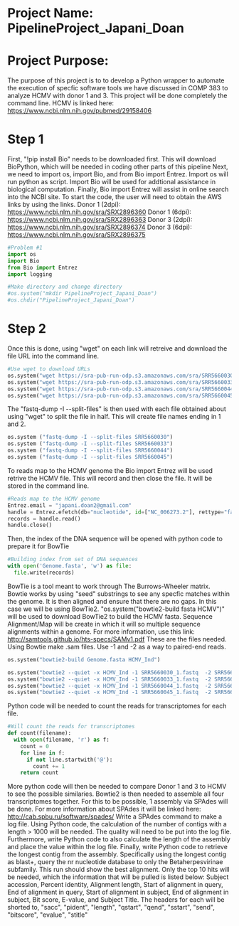 # Project Name: PipelineProject_Japani_Doan
# Project Purpose:
   The purpose of this project is to to develop a Python wrapper to automate the execution of specfic software tools we have discussed in COMP 383 to analyze HCMV with donor 1 and 3. This project will be done completely the command line.
   HCMV is linked here: https://www.ncbi.nlm.nih.gov/pubmed/29158406
# Step 1
   First, "!pip install Bio" needs to be downloaded first. This will download BioPython, which will be needed in coding other parts of this pipeline 
   Next, we need to import os, import Bio, and from Bio import Entrez. Import os will run python as script. Import Bio will be used for addtional assistance in  biological computation. Finally, Bio import Entrez will assist in online search into the NCBI site.
   To start the code, the user will need to obtain the AWS links by using the links.
Donor 1 (2dpi): https://www.ncbi.nlm.nih.gov/sra/SRX2896360
Donor 1 (6dpi): https://www.ncbi.nlm.nih.gov/sra/SRX2896363 
Donor 3 (2dpi): https://www.ncbi.nlm.nih.gov/sra/SRX2896374 
Donor 3 (6dpi): https://www.ncbi.nlm.nih.gov/sra/SRX2896375
```Python
#Problem #1
import os 
import Bio 
from Bio import Entrez
import logging

#Make directory and change directory
#os.system("mkdir PipelineProject_Japani_Doan")
#os.chdir("PipelineProject_Japani_Doan")
```

# Step 2 
   Once this is done, using "wget" on each link will retreive and download the file URL into the command line.
```Python
#Use wget to download URLs
os.system("wget https://sra-pub-run-odp.s3.amazonaws.com/sra/SRR5660030/SRR5660030")
os.system("wget https://sra-pub-run-odp.s3.amazonaws.com/sra/SRR5660033/SRR5660033")
os.system("wget https://sra-pub-run-odp.s3.amazonaws.com/sra/SRR5660044/SRR5660044")
os.system("wget https://sra-pub-run-odp.s3.amazonaws.com/sra/SRR5660045/SRR5660045")
```

The "fastq-dump -I --split-files" is then used with each file obtained about using "wget" to split the file in half. This will create file names ending in 1 and 2.
```Python
os.system ("fastq-dump -I --split-files SRR5660030")
os.system ("fastq-dump -I --split-files SRR5660033")
os.system ("fastq-dump -I --split-files SRR5660044")
os.system ("fastq-dump -I --split-files SRR5660045")
```

To reads map to the HCMV genome the Bio import Entrez will be used retrive the HCMV file. This will record and then close the file. It will be stored in the command line.
```Python
#Reads map to the HCMV genome
Entrez.email = "japani.doan2@gmail.com"
handle = Entrez.efetch(db="nucleotide", id=["NC_006273.2"], rettype="fasta")
records = handle.read() 
handle.close()
```
Then, the index of the DNA sequence will be opened with python code to prepare it for BowTie 
```Python
#Building index from set of DNA sequences
with open('Genome.fasta', 'w') as file:
  file.write(records)
```

   BowTie is a tool meant to work through The Burrows-Wheeler matrix. Bowtie works by using "seed" substrings to see any specfic matches within the genome. It is then aligned and ensure that there are no gaps. In this case we will be using BowTie2. "os.system("bowtie2-build fasta HCMV")" will be used to download BowTie2 to build the HCMV fasta. 
  Sequence Alignment/Map will be create in which it will so multiple sequence alignments within a genome. For more information, use this link:  http://samtools.github.io/hts-specs/SAMv1.pdf
 These are the files needed. Using Bowtie make .sam files. Use -1 and -2 as a way to paired-end reads.
```Python
os.system("bowtie2-build Genome.fasta HCMV_Ind")

os.system("bowtie2 --quiet -x HCMV_Ind -1 SRR5660030_1.fastq  -2 SRR5660030_2.fastq -S 30Genomemap.sam")
os.system("bowtie2 --quiet -x HCMV_Ind -1 SRR5660033_1.fastq  -2 SRR5660033_2.fastq -S 33Genomemap.sam")
os.system("bowtie2 --quiet -x HCMV_Ind -1 SRR5660044_1.fastq  -2 SRR5660044_2.fastq -S 44Genomemap.sam")
os.system("bowtie2 --quiet -x HCMV_Ind -1 SRR5660045_1.fastq  -2 SRR5660045_2.fastq -S 45Genomemap.sam")
```
Python code will be needed to count the reads for transcriptomes for each file. 
```Python
#Will count the reads for transcriptomes
def count(filename):
  with open(filename, 'r') as f:
    count = 0
    for line in f:
      if not line.startwith('@'):
        count += 1
    return count
 ```
 
 More python code will then be needed to compare Donor 1 and 3 to HCMV to see the possible similaries. 
 Bowtie2 is then needed to assemble all four transcriptomes together. For this to be possible, 1 assembly via SPAdes will be done. For more information about SPAdes it will be linked here: http://cab.spbu.ru/software/spades/
 Write a SPAdes command to make a log file. 
 Using Python code, the calculation of the number of contigs with a length > 1000 will be needed. The quality will need to be put into the log file. Furthermore, write Python code to also calculate the length of the assembly and place the value within the log file. 
 Finally, write Python code to retrieve the longest contig from the assembly. Specifically using the longest contig as blast+, query the nr nucleotide database to only the Betaherpesvirinae subfamily. This run should show the best alignment. Only the top 10 hits will be needed, which the information that will be pulled is listed below: 
Subject accession, Percent identity, Alignment length, Start of alignment in query, End of alignment in query, Start of alignment in subject, End of alignment in subject, Bit score, E-value, and Subject Title.
 The headers for each will be shorted to, "sacc", "pident", "length", "qstart", "qend", "sstart", "send", "bitscore", "evalue", "stitle"
